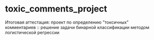 # toxic_comments_project
Итоговая аттестация: проект по определению "токсичных" комментариев ::  решение задачи бинарной классификации методом логистической регрессии
